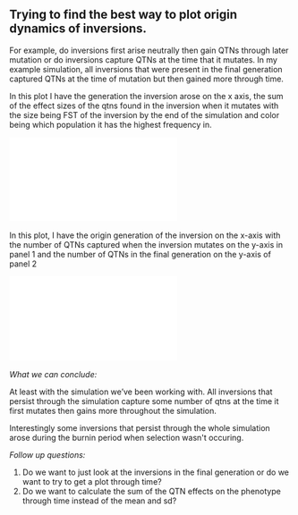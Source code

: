 ## Trying to find the best way to plot origin dynamics of inversions. 
For example, do inversions first arise neutrally then gain QTNs through later mutation or do inversions capture QTNs at the time that it mutates. In my example simulation, all inversions that were present in the final generation captured QTNs at the time of mutation but then gained more through time. 

In this plot I have the generation the inversion arose on the x axis, the sum of the effect sizes of the qtns found in the inversion when it mutates with the size being FST of the inversion by the end of the simulation and color being which population it has the highest frequency in.
  
![Inversion Origin with FST and QTN effects](../figures/OriginDynamics/20210203_origin_FSTandQTNeffect.pdf)

In this plot, I have the origin generation of the inversion on the x-axis with the number of QTNs captured when the inversion mutates on the y-axis in panel 1 and the number of QTNs in the final generation on the y-axis of panel 2
  
![Inversion Origin with number of QTNs](../figures/OriginDynamics/20210203_origin_numQTNs.pdf)

*What we can conclude:*
  
At least with the simulation we’ve been working with. All inversions that persist through the simulation capture some number of qtns at the time it first mutates then gains more throughout the simulation.
 
Interestingly some inversions that persist through the whole simulation arose during the burnin period when selection wasn't occuring. 
  
*Follow up questions:*
  
1. Do we want to just look at the inversions in the final generation or do we want to try to get a plot through time? 
2. Do we want to calculate the sum of the QTN effects on the phenotype through time instead of the mean and sd?
